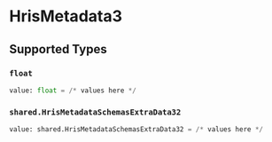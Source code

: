 # HrisMetadata3


## Supported Types

### `float`

```python
value: float = /* values here */
```

### `shared.HrisMetadataSchemasExtraData32`

```python
value: shared.HrisMetadataSchemasExtraData32 = /* values here */
```

